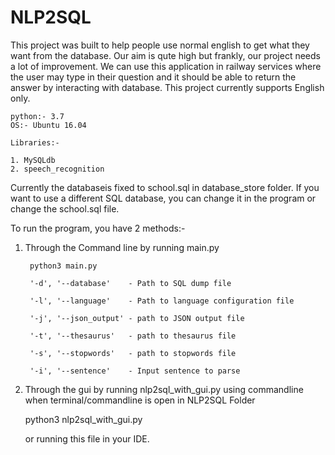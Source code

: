 # NLP2SQL

This project was built to help people use normal english to get what they want from the database. Our aim is qute high but 
frankly, our project needs a lot of improvement. We can use this application in railway services where the user may type in their question and it should be able to return the answer by interacting with database. This project currently supports English only. 

	python:- 3.7
	OS:- Ubuntu 16.04

	Libraries:-

	1. MySQLdb
	2. speech_recognition

Currently the databaseis fixed to school.sql in database_store folder. If you want to use a different SQL database, you can 
change it in the program or change the school.sql file. 


To run the program, you have 2 methods:- 

1. Through the Command line by running main.py

    	python3 main.py 
	
    	'-d', '--database'    - Path to SQL dump file
    
    	'-l', '--language'    - Path to language configuration file
    
    	'-j', '--json_output' - path to JSON output file
    
    	'-t', '--thesaurus'   - path to thesaurus file
    
    	'-s', '--stopwords'   - path to stopwords file
	
     	'-i', '--sentence'    - Input sentence to parse

2. Through the gui by running nlp2sql_with_gui.py using commandline when terminal/commandline is open in NLP2SQL Folder

   	python3 nlp2sql_with_gui.py 

   or running this file in your IDE.
